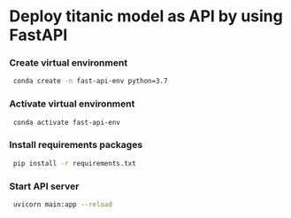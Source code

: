 # Deploy titanic model as API by using FastAPI

### Create virtual environment
```bash
 conda create -n fast-api-env python=3.7
```

### Activate virtual environment
```bash
 conda activate fast-api-env
```

### Install requirements packages
```bash
 pip install -r requirements.txt
```

### Start API server
```bash
 uvicorn main:app --reload
```

